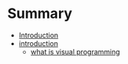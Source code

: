 # Summary

* [Introduction](README.md)
* [introduction](01-introduction/01introduction.md)
   * [what is visual programming](testing-2/whatisvisual_programming_md)

